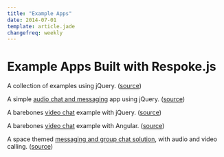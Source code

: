 ```yaml
---
title: "Example Apps"
date: 2014-07-01
template: article.jade
changefreq: weekly
---
```


# Example Apps Built with Respoke.js

A collection of examples using jQuery.
([source](https://github.com/respoke/web-examples))

A simple [audio chat and messaging](http://jsbin.com/jipeg) app using jQuery.
([source](http://jsbin.com/jipeg/edit))

A barebones [video chat](http://jsbin.com/huqij) example with jQuery.
([source](http://jsbin.com/huqij/edit))

A barebones [video chat](/tutorials/video-chat-example.html) example with Angular.
([source](http://jsfiddle.net/ruffrey/Kfp47/))

A space themed [messaging and group chat solution](http://sc.digiumlabs.com),
with audio and video calling.
([source](https://github.com/respoke/subspace-communicator))
